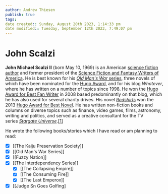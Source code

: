 ```yaml
---
author: Andrew Thiesen
publish: true 
tags:
date created:: Sunday, August 20th 2023, 1:14:33 pm
date modified:: Tuesday, September 12th 2023, 7:49:07 pm
---
```

# John Scalzi

**John Michael Scalzi II** (born May 10, 1969) is an American [science fiction author](https://en.wikipedia.org/wiki/Science_fiction_author "Science fiction author") and former president of the [Science Fiction and Fantasy Writers of America](https://en.wikipedia.org/wiki/Science_Fiction_and_Fantasy_Writers_of_America "Science Fiction and Fantasy Writers of America"). He is best known for his [_Old Man's War_ series](https://en.wikipedia.org/wiki/Old_Man%27s_War_series "Old Man's War series"), three novels of which have been nominated for the [Hugo Award](https://en.wikipedia.org/wiki/Hugo_Award "Hugo Award"), and for his blog _Whatever_, where he has written on a number of topics since 1998. He won the [Hugo Award for Best Fan Writer](https://en.wikipedia.org/wiki/Hugo_Award_for_Best_Fan_Writer "Hugo Award for Best Fan Writer") in 2008 based predominantly on that blog, which he has also used for several charity drives. His novel _[Redshirts](https://en.wikipedia.org/wiki/Redshirts_(novel) "Redshirts (novel)")_ won the 2013 [Hugo Award for Best Novel](https://en.wikipedia.org/wiki/Hugo_Award_for_Best_Novel "Hugo Award for Best Novel"). He has written non-fiction books and columns on diverse topics such as finance, video games, films, astronomy, writing and politics, and served as a creative consultant for the TV series _[Stargate Universe](https://en.wikipedia.org/wiki/Stargate_Universe "Stargate Universe")_.[[1]](https://en.wikipedia.org/wiki/John_Scalzi#cite_note-1)

He wrote the following books/stories which I have read or am planning to read:

- [x] [[The Kaiju Preservation Society]]
- [x] [[Old Man's War Series]]
- [x] [[Fuzzy Nation]]
- [x] [[The Interdependency Series]]
	- [x] [[The Collapsing Empire]]
	- [x] [[The Consuming Fire]]
	- [x] [[The Last Emperox]]
- [x] [[Judge Sn Goes Golfing]
